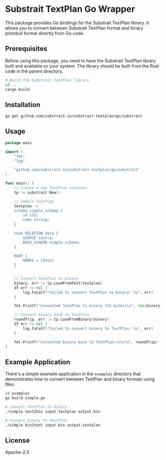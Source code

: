 # Substrait TextPlan Go Wrapper

This package provides Go bindings for the Substrait TextPlan library. It allows you to convert between Substrait TextPlan format and binary protobuf format directly from Go code.

## Prerequisites

Before using this package, you need to have the Substrait TextPlan library built and available on your system. The library should be built from the Rust code in the parent directory.

```bash
# Build the Substrait TextPlan library
cd ..
cargo build
```

## Installation

```bash
go get github.com/substrait-io/substrait-textplan/go/substrait
```

## Usage

```go
package main

import (
	"fmt"
	"log"

	"github.com/substrait-io/substrait-textplan/go/substrait"
)

func main() {
	// Create a new TextPlan instance
	tp := substrait.New()

	// Sample TextPlan
	textplan := `
	schema simple_schema {
		id i32;
		name string;
	}

	read RELATION data {
		SOURCE source;
		BASE_SCHEMA simple_schema;
	}

	ROOT {
		NAMES = [data]
	}
	`

	// Convert TextPlan to binary
	binary, err := tp.LoadFromText(textplan)
	if err != nil {
		log.Fatalf("Failed to convert TextPlan to binary: %v", err)
	}

	fmt.Printf("Converted TextPlan to binary (%d bytes)\n", len(binary))

	// Convert binary back to TextPlan
	roundTrip, err := tp.LoadFromBinary(binary)
	if err != nil {
		log.Fatalf("Failed to convert binary to TextPlan: %v", err)
	}

	fmt.Printf("Converted binary back to TextPlan:\n%s\n", roundTrip)
}
```

## Example Application

There's a simple example application in the `examples` directory that demonstrates how to convert between TextPlan and binary formats using files:

```bash
cd examples
go build simple.go

# Convert TextPlan to binary
./simple text2bin input.textplan output.bin

# Convert binary to TextPlan
./simple bin2text input.bin output.textplan
```

## License

Apache-2.0